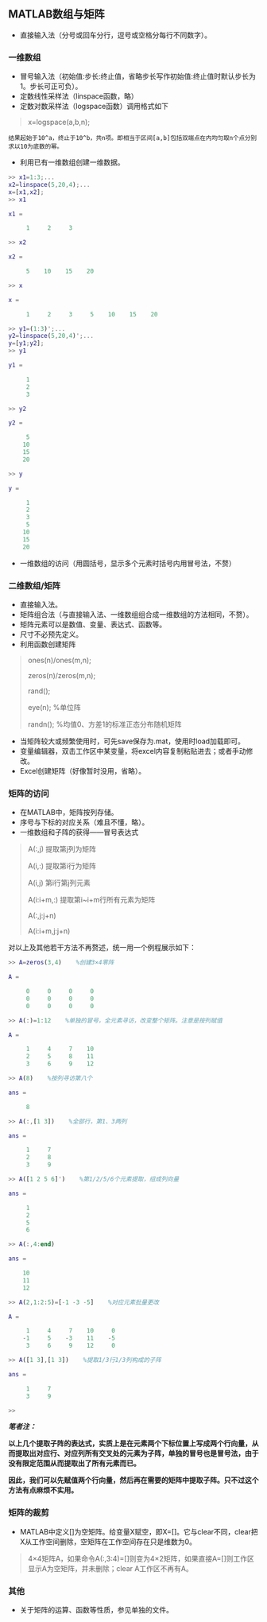 ﻿## MATLAB数组与矩阵
+ 直接输入法（分号或回车分行，逗号或空格分每行不同数字）。
### 一维数组
+ 冒号输入法（初始值:步长:终止值，省略步长写作初始值:终止值时默认步长为1。步长可正可负）。
+ 定数线性采样法（linspace函数，略）
+ 定数对数采样法（logspace函数）调用格式如下
> x=logspace(a,b,n);

	结果起始于10^a，终止于10^b，共n项。即相当于区间[a,b]包括双端点在内均匀取n个点分别求以10为底数的幂。

+ 利用已有一维数组创建一维数据。

```matlab
>> x1=1:3;...
x2=linspace(5,20,4);...
x=[x1,x2];
>> x1

x1 =

     1     2     3

>> x2

x2 =

     5    10    15    20

>> x

x =

     1     2     3     5    10    15    20

>> y1=(1:3)';...
y2=linspace(5,20,4)';...
y=[y1;y2];
>> y1

y1 =

     1
     2
     3

>> y2

y2 =

     5
    10
    15
    20

>> y

y =

     1
     2
     3
     5
    10
    15
    20


```

+ 一维数组的访问（用圆括号，显示多个元素时括号内用冒号法，不赘）

### 二维数组/矩阵
+ 直接输入法。
+ 矩阵组合法（与直接输入法、一维数组组合成一维数组的方法相同，不赘）。
+ 矩阵元素可以是数值、变量、表达式、函数等。
+ 尺寸不必预先定义。
+ 利用函数创建矩阵
> ones(n)/ones(m,n);
> 
> zeros(n)/zeros(m,n);
> 
> rand();
> 
> eye(n);    %单位阵
> 
> randn();    %均值0、方差1的标准正态分布随机矩阵

+ 当矩阵较大或频繁使用时，可先save保存为.mat，使用时load加载即可。
+ 变量编辑器，双击工作区中某变量，将excel内容复制粘贴进去；或者手动修改。
+ Excel创建矩阵（好像暂时没用，省略）。
### 矩阵的访问
+ 在MATLAB中，矩阵按列存储。
+ 序号与下标的对应关系（难且不懂，略）。
+ 一维数组和子阵的获得——冒号表达式
> A(:,j)    提取第j列为矩阵
> 
> A(i,:)    提取第i行为矩阵
> 
> A(i,j)    第i行第j列元素
> 
> A(i:i+m,:)    提取第i~i+m行所有元素为矩阵
> 
> A(:,j:j+n)
> 
> A(i:i+m,j:j+n)

对以上及其他若干方法不再赘述，统一用一个例程展示如下：

```matlab
>> A=zeros(3,4)    %创建3×4零阵

A =

     0     0     0     0
     0     0     0     0
     0     0     0     0

>> A(:)=1:12    %单独的冒号，全元素寻访，改变整个矩阵。注意是按列赋值

A =

     1     4     7    10
     2     5     8    11
     3     6     9    12

>> A(8)    %按列寻访第八个

ans =

     8

>> A(:,[1 3])    %全部行，第1、3两列

ans =

     1     7
     2     8
     3     9

>> A([1 2 5 6]')    %第1/2/5/6个元素提取，组成列向量

ans =

     1
     2
     5
     6

>> A(:,4:end)

ans =

    10
    11
    12

>> A(2,1:2:5)=[-1 -3 -5]    %对应元素批量更改

A =

     1     4     7    10     0
    -1     5    -3    11    -5
     3     6     9    12     0

>> A([1 3],[1 3])    %提取1/3行1/3列构成的子阵

ans =

     1     7
     3     9

>> 
```

***笔者注：***

**以上几个提取子阵的表达式，实质上是在元素两个下标位置上写成两个行向量，从而提取出对应行、对应列所有交叉处的元素为子阵，单独的冒号也是冒号法，由于没有限定范围从而提取出了所有元素而已。**

**因此，我们可以先赋值两个行向量，然后再在需要的矩阵中提取子阵。只不过这个方法有点麻烦不实用。**

### 矩阵的裁剪
+ MATLAB中定义[]为空矩阵。给变量X赋空，即X=[]。它与clear不同，clear把X从工作空间删除，空矩阵在工作空间存在只是维数为0。
> 4×4矩阵A，如果命令A(:,3:4)=[]则变为4×2矩阵，如果直接A=[]则工作区显示A为空矩阵，并未删除；clear A工作区不再有A。

### 其他
+ 关于矩阵的运算、函数等性质，参见单独的文件。
